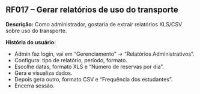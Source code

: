 ## RF017 – Gerar relatórios de uso do transporte
**Descrição:** Como administrador, gostaria de extrair relatórios XLS/CSV sobre uso do transporte.

**História do usuário:**
- Admin faz login, vai em “Gerenciamento” → “Relatórios Administrativos”.
- Configura: tipo de relatório, período, formato.
- Escolhe datas, formato XLS e “Número de reservas por dia”.
- Gera e visualiza dados.
- Depois gera outro, formato CSV e “Frequência dos estudantes”.
- Encerra sessão.
